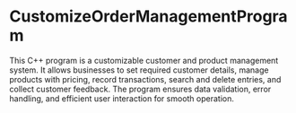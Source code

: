 # CustomizeOrderManagementProgram
This C++ program is a customizable customer and product management system. It allows businesses to set required customer details, manage products with pricing, record transactions, search and delete entries, and collect customer feedback. The program ensures data validation, error handling, and efficient user interaction for smooth operation.
